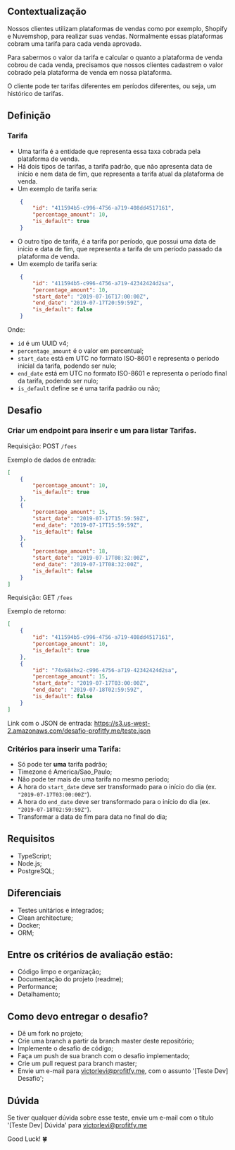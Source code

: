 Contextualização
----------------

Nossos clientes utilizam plataformas de vendas como por exemplo, Shopify e Nuvemshop, para realizar suas vendas. Normalmente essas plataformas cobram uma tarifa para cada venda aprovada.

  

Para sabermos o valor da tarifa e calcular o quanto a plataforma de venda cobrou de cada venda, precisamos que nossos clientes cadastrem o valor cobrado pela plataforma de venda em nossa plataforma.

  

O cliente pode ter tarifas diferentes em períodos diferentes, ou seja, um histórico de tarifas.

  

Definição
---------

### Tarifa

*   Uma tarifa é a entidade que representa essa taxa cobrada pela plataforma de venda.
*   Há dois tipos de tarifas, a tarifa padrão, que não apresenta data de início e nem data de fim, que representa a tarifa atual da plataforma de venda.
*   Um exemplo de tarifa seria:

```json
    {
        "id": "411594b5-c996-4756-a719-408dd4517161",
        "percentage_amount": 10,
        "is_default": true
    }
```

*   O outro tipo de tarifa, é a tarifa por período, que possui uma data de inicio e data de fim, que representa a tarifa de um período passado da plataforma de venda.
*   Um exemplo de tarifa seria:

```json
    {
        "id": "411594b5-c996-4756-a719-42342424d2sa",
        "percentage_amount": 10,
        "start_date": "2019-07-16T17:00:00Z",
        "end_date": "2019-07-17T20:59:59Z",
        "is_default": false
    }
```

Onde:

*   `id` é um UUID v4;
*   `percentage_amount` é o valor em percentual;
*   `start_date` está em UTC no formato ISO-8601 e representa o período inicial da tarifa, podendo ser nulo;
*   `end_date` está em UTC no formato ISO-8601 e representa o período final da tarifa, podendo ser nulo;
*   `is_default` define se é uma tarifa padrão ou não;

  

Desafio
-------

### Criar um endpoint para inserir e um para listar Tarifas.

Requisição: POST `/fees` 

  

Exemplo de dados de entrada:

```json
[
    {
        "percentage_amount": 10,
        "is_default": true
    },
    {
        "percentage_amount": 15,
        "start_date": "2019-07-17T15:59:59Z",
        "end_date": "2019-07-17T15:59:59Z",
        "is_default": false
    },
    {
        "percentage_amount": 18,
        "start_date": "2019-07-17T08:32:00Z",
        "end_date": "2019-07-17T08:32:00Z",
        "is_default": false
    }
]
```

Requisição: GET `/fees` 

  

Exemplo de retorno:

```json
[
    {
        "id": "411594b5-c996-4756-a719-408dd4517161",
        "percentage_amount": 10,
        "is_default": true
    },
    {
        "id": "74x684hx2-c996-4756-a719-42342424d2sa",
        "percentage_amount": 15,
        "start_date": "2019-07-17T03:00:00Z",
        "end_date": "2019-07-18T02:59:59Z",
        "is_default": false
    }
]
```


Link com o JSON de entrada: 
https://s3.us-west-2.amazonaws.com/desafio-profitfy.me/teste.json
  

### Critérios para inserir uma Tarifa:

*   Só pode ter **uma** tarifa padrão;
*   Timezone é America/Sao\_Paulo;
*   Não pode ter mais de uma tarifa no mesmo período;
*   A hora do `start_date` deve ser transformado para o início do dia (ex. `"2019-07-17T03:00:00Z"`).
*   A hora do `end_date` deve ser transformado para o início do dia (ex. `"2019-07-18T02:59:59Z"`).
*   Transformar a data de fim para data no final do dia;

  

Requisitos
----------

*   TypeScript;
*   Node.js;
*   PostgreSQL;

  

Diferenciais
------------

*   Testes unitários e integrados;
*   Clean architecture;
*   Docker;
*   ORM;

  

Entre os critérios de avaliação estão:
--------------------------------------

*   Código limpo e organização;
*   Documentação do projeto (readme);
*   Performance;
*   Detalhamento;

  

Como devo entregar o desafio?
-----------------------------

*   Dê um fork no projeto;
*   Crie uma branch a partir da branch master deste repositório;
*   Implemente o desafio de código;
*   Faça um push de sua branch com o desafio implementado;
*   Crie um pull request para branch master;
*   Envie um e-mail para [victorlevi@profitfy.me](mailto:victorlevi@profitfy.me), com o assunto '\[Teste Dev\] Desafio';

  

Dúvida
------

Se tiver qualquer dúvida sobre esse teste, envie um e-mail com o título '\[Teste Dev\] Dúvida' para [victorlevi@profitfy.me](mailto:victorlevi@profitfy.me)

  

Good Luck! 🍀
